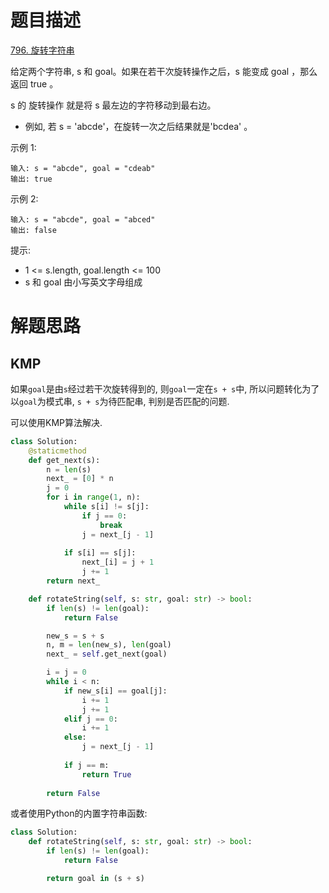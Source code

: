 # 题目描述

[796. 旋转字符串](https://leetcode.cn/problems/rotate-string/description/)

给定两个字符串, s 和 goal。如果在若干次旋转操作之后，s 能变成 goal ，那么返回 true 。

s 的 旋转操作 就是将 s 最左边的字符移动到最右边。 

- 例如, 若 s = 'abcde'，在旋转一次之后结果就是'bcdea' 。

示例 1:
```
输入: s = "abcde", goal = "cdeab"
输出: true
```

示例 2:
```
输入: s = "abcde", goal = "abced"
输出: false
```

提示:

- 1 <= s.length, goal.length <= 100
- s 和 goal 由小写英文字母组成

# 解题思路

## KMP

如果`goal`是由`s`经过若干次旋转得到的, 则`goal`一定在`s + s`中, 所以问题转化为了以`goal`为模式串, `s + s`为待匹配串, 判别是否匹配的问题.

可以使用KMP算法解决.

```python
class Solution:
    @staticmethod
    def get_next(s):
        n = len(s)
        next_ = [0] * n
        j = 0
        for i in range(1, n):
            while s[i] != s[j]:
                if j == 0:
                    break
                j = next_[j - 1]
            
            if s[i] == s[j]:
                next_[i] = j + 1
                j += 1
        return next_

    def rotateString(self, s: str, goal: str) -> bool:
        if len(s) != len(goal):
            return False

        new_s = s + s
        n, m = len(new_s), len(goal)
        next_ = self.get_next(goal)

        i = j = 0
        while i < n:
            if new_s[i] == goal[j]:
                i += 1
                j += 1
            elif j == 0:
                i += 1
            else:
                j = next_[j - 1]
            
            if j == m:
                return True
        
        return False
```

或者使用Python的内置字符串函数:

```python
class Solution:
    def rotateString(self, s: str, goal: str) -> bool:
        if len(s) != len(goal):
            return False

        return goal in (s + s)
```

